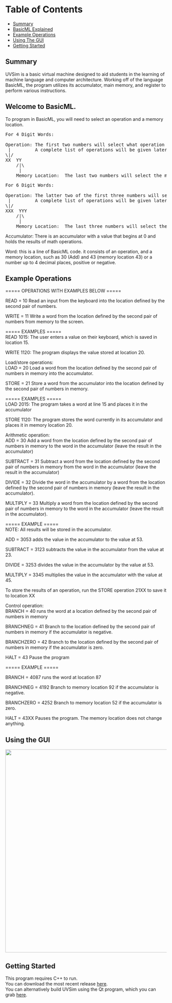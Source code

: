 
Table of Contents
=================
* [Summary](#summary)<br>
* [BasicML Explained](#welcome-to-basicml)<br>
* [Example Operations](#example-operations)<br>
* [Using The GUI](#using-the-gui) <br>
* [Getting Started](#getting-started)<br>

## Summary
UVSim is a basic virtual machine designed to aid students in the learning of machine language and computer architecture. Working off of the language BasicML, the program utilizes its accumulator, main memory, and register to perform various instructions.

## Welcome to BasicML.
To program in BasicML, you will need to select an operation and a memory location.

<pre>
For 4 Digit Words:
 
Operation: The first two numbers will select what operation you would like to perform.
 |         A complete list of operations will be given later.
\|/
XX  YY
    /|\
     |
    Memory Location:  The last two numbers will select the memory location you want to access.
</pre>
<pre>
For 6 Digit Words:
 
Operation: The latter two of the first three numbers will select what operation you would like to perform.
 |         A complete list of operations will be given later.
\|/
XXX  YYY
    /|\
     |
    Memory Location:  The last three numbers will select the memory location you want to access.
</pre>

Accumulator: There is an accumulator with a value that begins at 0 and holds the results of math operations.  

Word: this is a line of BasicML code.  it consists of an operation, and a memory location, such as 30 (Add) and 43 (memory location 43) or a number up to 4 decimal places, positive or negative.

## Example Operations
===== OPERATIONS WITH EXAMPLES BELOW  =====

READ = 10 Read an input from the keyboard into the location defined by the second pair of numbers.

WRITE = 11 Write a word from the location defined by the second pair of numbers from memory to the screen.

===== EXAMPLES ===== <br>
READ 1015:  The user enters a value on their keyboard, which is saved in location 15.

WRITE 1120: The program displays the value stored at location 20.


Load/store operations:<br>
LOAD = 20 Load a word from the location defined by the second pair of numbers in memory into the accumulator.

STORE = 21 Store a word from the accumulator into the location defined by the second pair of numbers in memory.

===== EXAMPLES =====<br>
LOAD 2015:  The program takes a word at line 15 and places it in the accumulator

STORE 1120: The program stores the word currently in its accumulator and places it in memory location 20.

Arithmetic operation:<br>
ADD = 30 Add a word from  the location defined by the second pair of numbers in memory to the word in the accumulator (leave the result in the accumulator)

SUBTRACT = 31 Subtract a word from the location defined by the second pair of numbers in memory from the word in the accumulator (leave the result in the accumulator)

DIVIDE = 32 Divide the word in the accumulator by a word from the location defined by the second pair of numbers in memory (leave the result in the accumulator).

MULTIPLY = 33 Multiply a word from the location defined by the second pair of numbers in memory to the word in the accumulator (leave the result in the accumulator).

===== EXAMPLE =====<br>
NOTE: All results will be stored in the accumulator.

ADD = 3053 adds the value in the accumulator to the value at 53.  

SUBTRACT = 3123 subtracts the value in the accumulator from the value at 23. 

DIVIDE = 3253 divides the value in the accumulator by the value at 53. 

MULTIPLY = 3345 multiplies the value in the accumulator with the value at 45. 

To store the results of an operation, run the STORE operation 21XX to save it to location XX 

Control operation:<br>
BRANCH = 40 runs the word at a location defined by the second pair of numbers in memory

BRANCHNEG = 41 Branch to the location defined by the second pair of numbers in memory if the accumulator is negative.

BRANCHZERO = 42 Branch to the location defined by the second pair of numbers in memory if the accumulator is zero.

HALT = 43 Pause the program

===== EXAMPLE =====<br>

BRANCH = 4087 runs the word at location 87

BRANCHNEG = 4192 Branch to memory location 92 if the accumulator is negative.

BRANCHZERO = 4252 Branch to memory location 52 if the accumulator is zero.

HALT = 43XX Pauses the program.  The memory location does not change anything.

## Using the GUI
<img src="https://i.imgur.com/rg4QV5v.png" width="800" height="632"/><br>

## Getting Started
This program requires C++ to run.<br>
You can download the most recent release [here](https://github.com/JoshuaTheEpic1/Software_Engineering/releases).<br> 
You can alternatively build UVSim using the Qt program, which you can grab [here](https://www.qt.io/download-dev).
